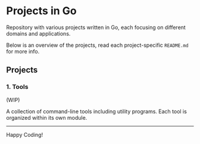 # Projects in Go

Repository with various projects written in Go, each focusing on different domains and applications.

Below is an overview of the projects, read each project-specific `README.md` for more info.

## Projects

### 1. Tools

(WIP)

A collection of command-line tools including utility programs. Each tool is organized within its own module.

---

Happy Coding!